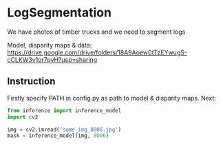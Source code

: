 # LogSegmentation
We have photos of timber trucks and we need to segment logs

Model, disparity maps & data: https://drive.google.com/drive/folders/18A9Aoew0tTzEYwugS-cCLKW3v1or7pyH?usp=sharing
## Instruction
Firstly specify PATH in config.py as path to model & disparity maps. Next:
```python
from inference import inference_model
import cv2

img = cv2.imread('some_img_8006.jpg')
mask = inference_model(img, 8006)
```
